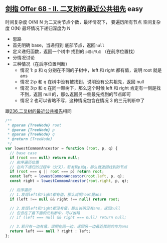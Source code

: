 ## [剑指 Offer 68 - II. 二叉树的最近公共祖先](https://leetcode.cn/problems/er-cha-shu-de-zui-jin-gong-gong-zu-xian-lcof/) <Badge type="success">easy</Badge>

时间复杂度 O(N) N 为二叉树节点个数，最坏情况下， 要遍历所有节点
空间复杂度 O(N) 最坏情况下递归深度为 N

- 思路
- 首先明确 base，当递归到 底部节点，返回`null`
- 定义递归函数，返回一个树中 找到的 `p或q节点` （在前序位置找）
- 分情况讨论
- 三种情况（在后序位置判断）
  - 情况 1: p 和 q 分别在不同的子树中，left 和 right 都有值，说明 root 就是 ans
  - 情况 2:p 和 q 在树中没有被找到，说明没有公共祖先，返回 null
  - 情况 3:p 和 q 在同一颗树下，那么这个时候 left 和 right 肯定有一侧是找不到，返回 null 的，那么返回另一侧最先找到的节点即可
  - 情况 2 也可以省略不写，这种情况包含在情况 3 的三元判断中了

跟[236.二叉树的最近公共祖先](/js-logs/binary-tree#236-二叉树的最近公共祖先)相同

```js
/**
 * @param {TreeNode} root
 * @param {TreeNode} p
 * @param {TreeNode} q
 * @return {TreeNode}
 */
var lowestCommonAncestor = function (root, p, q) {
  // base case
  if (root === null) return null;
  // 前序遍历位置
  // 在向下递归的过程中（分叉），若发现p或q，那么就返回找到的节点
  if (root === q || root === p) return root;
  const left = lowestCommonAncestor(root.left, p, q);
  const right = lowestCommonAncestor(root.right, p, q);

  // 后序遍历
  // 1.发现left和right都有值，那么说明root是ans
  if (left !== null && right !== null) return root;

  // 2.发现left和right都没有值，那么说明没有ans，返回null
  // 包含在了最下面的元判断中，可以省略
  // if (left === null && right === null) return null;

  // 3.若只有一边有值，说明在同一边，返回另一边最近找到的作为ans
  return left === null ? right : left;
};
```
